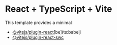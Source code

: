 # React + TypeScript + Vite
This template provides a minimal
- [@vitejs/plugin-react](https://github.com/vitejs/vite-plugin-react/blobmain/packgesplgn-ct/E)[be](ts:babelj
- [@vitejs/plugin-react-swc](https://github.com/vitejs/vite-plugin-react-swc) 
